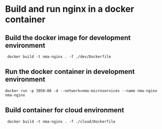 # Build and run nginx in a docker container

## Build the docker image for development environment

     docker build -t nma-nginx . -f ./dev/Dockerfile

## Run the docker container in development environment

    docker run -p 3050:80 -d --network=nma-microservices --name nma-nginx nma-nginx

## Build container for cloud environment

     docker build -t nma-nginx . -f ./cloud/Dockerfile
